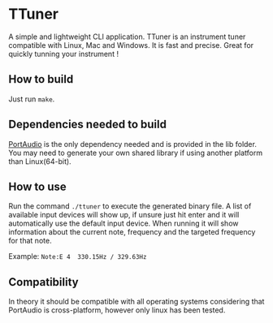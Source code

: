 # TTuner
A simple and lightweight CLI application. TTuner is an instrument tuner compatible with Linux, Mac and Windows. It is fast and precise. Great for quickly tunning your instrument !

## How to build
Just run `make`.

## Dependencies needed to build
[PortAudio](http://www.portaudio.com) is the only dependency needed and is provided in the lib folder. You may need to generate your own shared library if using another platform than Linux(64-bit). 

## How to use
Run the command `./ttuner` to execute the generated binary file. A list of available input devices will show up, if unsure just hit enter and it will automatically use the default input device.
When running it will show information about the current note, frequency and the targeted frequency for that note.

Example: `Note:E 4  330.15Hz / 329.63Hz`

## Compatibility
In theory it should be compatible with all operating systems considering that PortAudio is cross-platform, however only linux
has been tested.
